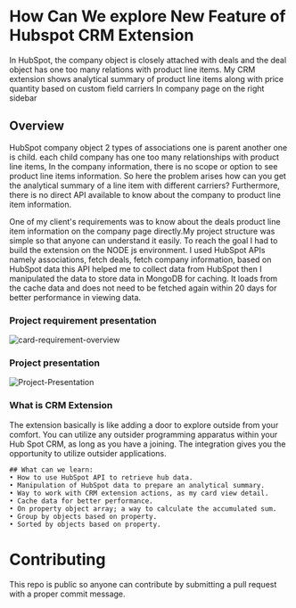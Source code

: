 # How Can We explore New Feature of Hubspot CRM Extension 


In HubSpot, the company object is closely attached with deals and the deal object has one too many relations with product line items.
My CRM extension shows analytical summary of product line items along with price quantity based on  custom field carriers In company page on the right sidebar




## Overview

HubSpot company object 2 types of associations one is parent another one is child. each child company has one too many relationships with product line items, In the company information, there is no scope or option to see product line items information. So here the problem arises how can you get the analytical summary of a line item with different carriers? Furthermore, there is no direct API available to know about the company to product line item information.

One of my client's requirements was to know about the deals product line item information on the company page directly.My project structure was simple so that anyone can understand it easily. To reach the goal I had to build the extension on the NODE js environment. I used HubSpot APIs namely associations, fetch deals, fetch company information, based on HubSpot data this API helped me to collect data from HubSpot then I manipulated the data to store data in MongoDB for caching. It loads from the cache data and does not need to be fetched again within 20 days for better performance in viewing data.

### Project requirement presentation

![card-requirement-overview](https://github.com/imsiddiquee/crm-extension/blob/main/postContent/card-requirement-overview.png)

### Project presentation

![Project-Presentation](https://github.com/imsiddiquee/crm-extension/blob/main/postContent/Project-Presentation.png)

### What is CRM Extension

The extension basically is like adding a door to explore outside from your comfort. You can utilize any outsider programming apparatus within your Hub Spot CRM, as long as you have a joining. The integration gives you the opportunity to utilize outsider applications.

```
## What can we learn:
• How to use HubSpot API to retrieve hub data.
• Manipulation of HubSpot data to prepare an analytical summary.
• Way to work with CRM extension actions, as my card view detail.
• Cache data for better performance.
• On property object array; a way to calculate the accumulated sum.
• Group by objects based on property.
• Sorted by objects based on property.
```

# Contributing

This repo is public so anyone can contribute by submitting a pull request with a  proper commit message.

